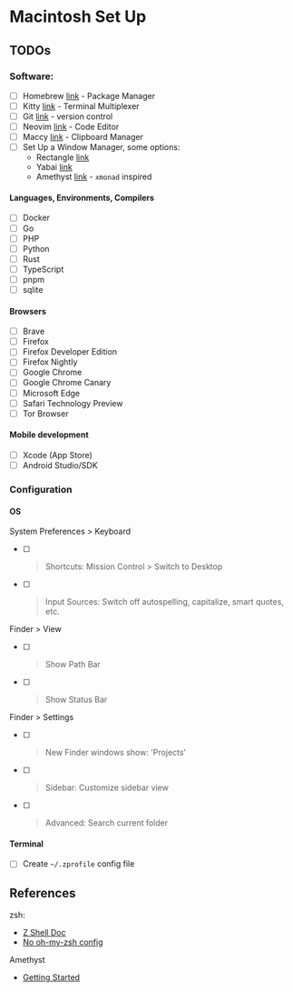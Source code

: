 # Macintosh Set Up

## TODOs

### Software:

- [ ] Homebrew [link](https://brew.sh/) - Package Manager
- [ ] Kitty [link](https://sw.kovidgoyal.net/kitty/) - Terminal Multiplexer
- [ ] Git [link](https://git-scm.com/download/mac) - version control
- [ ] Neovim [link](https://neovim.io/) - Code Editor
- [ ] Maccy [link](https://maccy.app/) - Clipboard Manager
- [ ] Set Up a Window Manager, some options:
    - Rectangle [link](https://rectangleapp.com/)
    - Yabai [link](https://github.com/koekeishiya/yabai) 
    - Amethyst [link](https://github.com/ianyh/Amethyst) - `xmonad` inspired

#### Languages, Environments, Compilers

- [ ] Docker
- [ ] Go
- [ ] PHP
- [ ] Python
- [ ] Rust
- [ ] TypeScript
- [ ] pnpm
- [ ] sqlite

#### Browsers

- [ ] Brave
- [ ] Firefox
- [ ] Firefox Developer Edition
- [ ] Firefox Nightly
- [ ] Google Chrome
- [ ] Google Chrome Canary
- [ ] Microsoft Edge
- [ ] Safari Technology Preview
- [ ] Tor Browser

#### Mobile development

- [ ] Xcode (App Store)
- [ ] Android Studio/SDK

### Configuration

#### OS

System Preferences > Keyboard 

- [ ] > Shortcuts: Mission Control > Switch to Desktop <Num>
- [ ] > Input Sources: Switch off autospelling, capitalize, smart quotes, etc.

Finder > View 

- [ ] > Show Path Bar
- [ ] > Show Status Bar

Finder > Settings

- [ ] > New Finder windows show: 'Projects'
- [ ] > Sidebar: Customize sidebar view
- [ ] > Advanced: Search current folder

#### Terminal

- [ ] Create `~/.zprofile` config file 

## References

zsh:

- [Z Shell Doc](https://zsh.sourceforge.io/Guide/zshguide.html)
- [No oh-my-zsh config](https://www.youtube.com/watch?v=bTLYiNvRIVI)

Amethyst

- [Getting Started](https://www.youtube.com/watch?v=7Z9-Ry4yGNc) 
